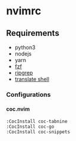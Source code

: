 # nvimrc

## Requirements
- python3
- nodejs
- yarn
- [fzf](https://github.com/junegunn/fzf#installation)
- [ripgrep](https://github.com/BurntSushi/ripgrep#installation)
- [translate shell](https://github.com/soimort/translate-shell)


### Configurations

#### coc.nvim

    :CocInstall coc-tabnine
    :CocInstall coc-go
    :CocInstall coc-snippets
